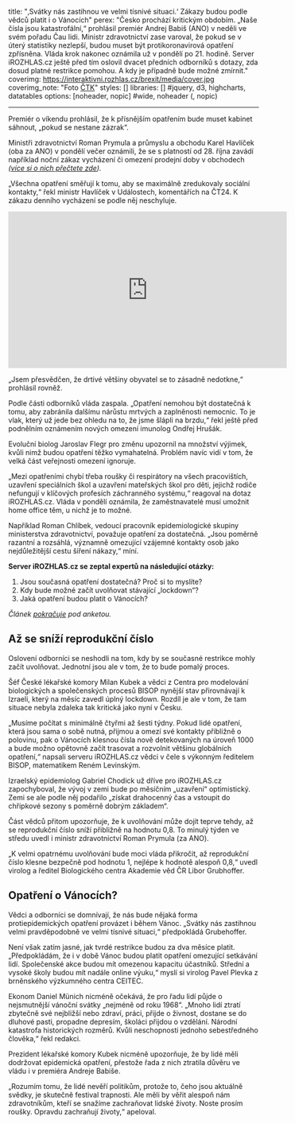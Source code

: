title: "‚Svátky nás zastihnou ve velmi tísnivé situaci.‘ Zákazy budou podle vědců platit i o Vánocích"
perex: "Česko prochází kritickým obdobím. „Naše čísla jsou katastrofální,“ prohlásil premiér Andrej Babiš (ANO) v neděli ve svém pořadu Čau lidi. Ministr zdravotnictví zase varoval, že pokud se v úterý statistiky nezlepší, budou muset být protikoronavirová opatření zpřísněna. Vláda krok nakonec oznámila už v pondělí po 21. hodině. Server iROZHLAS.cz ještě před tím oslovil dvacet předních odborníků s dotazy, zda dosud platné restrikce pomohou. A kdy je případně bude možné zmírnit."
coverimg: https://interaktivni.rozhlas.cz/brexit/media/cover.jpg
coverimg_note: "Foto <a href='https://ctk.cz'>ČTK</a>"
styles: []
libraries: [] #jquery, d3, highcharts, datatables
options: [noheader, nopic] #wide, noheader (, nopic)

---
Premiér o víkendu prohlásil, že k přísnějším opatřením bude muset kabinet sáhnout, „pokud se nestane zázrak“.

Ministři zdravotnictví Roman Prymula a průmyslu a obchodu Karel Havlíček (oba za ANO) v pondělí večer oznámili, že se s platností od 28. října zavádí například noční zákaz vycházení či omezení prodejní doby v obchodech _([více si o nich přečtete zde](https://www.irozhlas.cz/zpravy-domov/koronavirus-v-cesku-mimoradna-opatreni-andrej-babis-vlada_2010262120_kro))._

„Všechna opatření směřují k tomu, aby se maximálně zredukovaly sociální kontakty,“ řekl ministr Havlíček v Událostech, komentářích na ČT24. K zákazu denního vycházení se podle něj neschyluje.

<embed><center><iframe src="https://www.facebook.com/plugins/video.php?href=https%3A%2F%2Fwww.facebook.com%2FCT24.cz%2Fvideos%2F718375398763163%2F&amp;show_text=0&amp;width=560" style="border:none;overflow:hidden" scrolling="no" allowtransparency="true" allowfullscreen="true" width="560" height="315" frameborder="0"></iframe></center></embed>

„Jsem přesvědčen, že drtivé většiny obyvatel se to zásadně nedotkne,“ prohlásil rovněž.

Podle části odborníků vláda zaspala. „Opatření nemohou být dostatečná k tomu, aby zabránila dalšímu nárůstu mrtvých a zaplněnosti nemocnic. To je vlak, který už jede bez ohledu na to, že jsme šlápli na brzdu,“ řekl ještě před podnělním oznámením nových omezení imunolog Ondřej Hrušák.

Evoluční biolog Jaroslav Flegr pro změnu upozornil na množství výjimek, kvůli nimž budou opatření těžko vymahatelná. Problém navíc vidí v tom, že velká část veřejnosti omezení ignoruje.

„Mezi opatřeními chybí třeba roušky či respirátory na všech pracovištích, uzavření speciálních škol a uzavření mateřských škol pro děti, jejichž rodiče nefungují v klíčových profesích záchranného systému,“ reagoval na dotaz iROZHLAS.cz. Vláda v pondělí oznámila, že zaměstnavatelé musí umožnit home office těm, u nichž je to možné.

Například Roman Chlíbek, vedoucí pracovník epidemiologické skupiny ministerstva zdravotnictví, považuje opatření za dostatečná. „Jsou poměrně razantní a rozsáhlá, významně omezující vzájemné kontakty osob jako nejdůležitější cestu šíření nákazy,“ míní.

**Server iROZHLAS.cz se zeptal expertů na následující otázky:**
1. Jsou současná opatření dostatečná? Proč si to myslíte?
2. Kdy bude možné začít uvolňovat stávající „lockdown“?
3. Jaká opatření budou platit o Vánocích?

_Článek [pokračuje](#cont) pod anketou._

<wide>
<div id="anketa-wrapper"></div>
</wide>
<div id="cont"></div>

## Až se sníží reprodukční číslo 

Oslovení odborníci se neshodli na tom, kdy by se současné restrikce mohly začít uvolňovat. Jednotní jsou ale v tom, že to bude pomalý proces. 

Šéf České lékařské komory Milan Kubek a vědci z Centra pro modelování biologických a společenských procesů BISOP nynější stav přirovnávají k Izraeli, který na měsíc zavedl úplný lockdown. Rozdíl je ale v tom, že tam situace nebyla zdaleka tak kritická jako nyní v Česku. 

„Musíme počítat s minimálně čtyřmi až šesti týdny. Pokud lidé opatření, která jsou sama o sobě nutná, přijmou a omezí své kontakty přibližně o polovinu, pak o Vánocích klesnou čísla nově detekovaných na úroveň 1000 a bude možno opětovně začít trasovat a rozvolnit většinu globálních opatření,“ napsali serveru iROZHLAS.cz vědci v čele s výkonným ředitelem BISOP, matematikem Reném Levinským. 

Izraelský epidemiolog Gabriel Chodick už dříve pro iROZHLAS.cz zapochyboval, že vývoj v zemi bude po měsíčním „uzavření“ optimistický. Zemi se ale podle něj podařilo „získat drahocenný čas a vstoupit do chřipkové sezony s poměrně dobrým základem“. 

Část vědců přitom upozorňuje, že k uvolňování může dojít teprve tehdy, až se reprodukční číslo sníží přibližně na hodnotu 0,8. To minulý týden ve středu uvedl i ministr zdravotnictví Roman Prymula (za ANO).

„K velmi opatrnému uvolňování bude moci vláda přikročit, až reprodukční číslo klesne bezpečně pod hodnotu 1, nejlépe k hodnotě alespoň 0,8,“ uvedl virolog a ředitel Biologického centra Akademie věd ČR Libor Grubhoffer. 

## Opatření o Vánocích?

Vědci a odborníci se domnívají, že nás bude nějaká forma protiepidemických opatření provázet i během Vánoc. „Svátky nás zastihnou velmi pravděpodobně ve velmi tísnivé situaci,“ předpokládá Grubehoffer. 

Není však zatím jasné, jak tvrdé restrikce budou za dva měsíce platit. „Předpokládám, že i v době Vánoc budou platit opatření omezující setkávání lidí. Společenské akce budou mít omezenou kapacitu účastníků. Střední a vysoké školy budou mít nadále online výuku,“ myslí si virolog Pavel Plevka z brněnského výzkumného centra CEITEC.

Ekonom Daniel Münich nicméně očekává, že pro řadu lidí půjde o nejsmutnější vánoční svátky „nejméně od roku 1968“. „Mnoho lidí ztratí zbytečně své nejbližší nebo zdraví, práci, přijde o živnost, dostane se do dluhové pasti, propadne depresím, školáci přijdou o vzdělání. Národní katastrofa historických rozměrů. Kvůli neschopnosti jednoho sebestředného člověka,“ řekl redakci. 

Prezident lékařské komory Kubek nicméně upozorňuje, že by lidé měli dodržovat epidemická opatření, přestože řada z nich ztratila důvěru ve vládu i v premiéra Andreje Babiše. 

„Rozumím tomu, že lidé nevěří politikům, protože to, čeho jsou aktuálně svědky, je skutečně festival trapnosti. Ale měli by věřit alespoň nám zdravotníkům, kteří se snažíme zachraňovat lidské životy. Noste prosím roušky. Opravdu zachraňují životy,“ apeloval.

